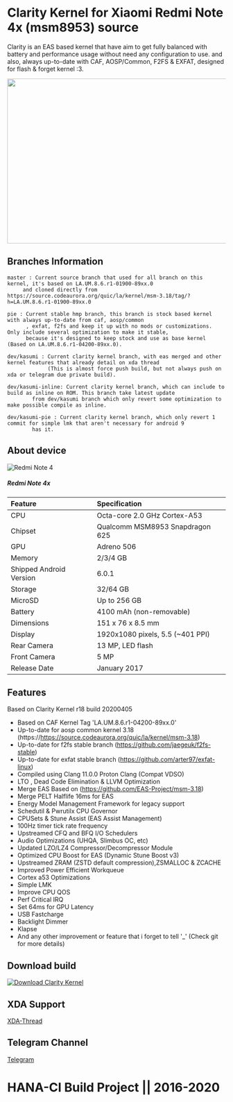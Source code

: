 # Clarity Kernel for Xiaomi Redmi Note 4x (msm8953) source

Clarity is an EAS based kernel that have aim to get fully balanced with battery and performance usage without need any configuration to use. 
and also, always up-to-date with CAF, AOSP/Common, F2FS & EXFAT, designed for flash & forget kernel :3.

<p align="center">
  <img width="950" height="380" src="https://raw.githubusercontent.com/Nicklas373/kernel_xiaomi_msm8953-3.18-2/readme/background.png"><br>
</p>

## Branches Information
```
master : Current source branch that used for all branch on this kernel, it's based on LA.UM.8.6.r1-01900-89xx.0
	 and cloned directly from https://source.codeaurora.org/quic/la/kernel/msm-3.18/tag/?h=LA.UM.8.6.r1-01900-89xx.0

pie : Current stable hmp branch, this branch is stock based kernel with always up-to-date from caf, aosp/common
      , exfat, f2fs and keep it up with no mods or customizations. Only include several optimization to make it stable,
      because it's designed to keep stock and use as base kernel (Based on LA.UM.8.6.r1-04200-89xx.0).

dev/kasumi : Current clarity kernel branch, with eas merged and other kernel features that already detail on xda thread
             (This is almost force push build, but not always push on xda or telegram due private build).

dev/kasumi-inline: Current clarity kernel branch, which can include to build as inline on ROM. This branch take latest update
		from dev/kasumi branch which only revert some optimization to make possible compile as inline.

dev/kasumi-pie : Current clarity kernel branch, which only revert 1 commit for simple lmk that aren't necessary for android 9
		has it.

```

## About device
![Redmi Note 4](http://i01.appmifile.com/webfile/globalimg/7/537557F3-A4F1-2490-E9D3-138B2A11DBF6.png "Redmi Note 4")

##### Redmi Note 4x
| Feature                 | Specification                     |
| :---------------------- | :-------------------------------- |
| CPU                     | Octa-core 2.0 GHz Cortex-A53      |
| Chipset                 | Qualcomm MSM8953 Snapdragon 625   |
| GPU                     | Adreno 506                        |
| Memory                  | 2/3/4 GB                          |
| Shipped Android Version | 6.0.1                             |
| Storage                 | 32/64 GB                          |
| MicroSD                 | Up to 256 GB                      |
| Battery                 | 4100 mAh (non-removable)          |
| Dimensions              | 151 x 76 x 8.5 mm                 |
| Display                 | 1920x1080 pixels, 5.5 (~401 PPI)  |
| Rear Camera             | 13 MP, LED flash                  |
| Front Camera            | 5 MP                              |
| Release Date            | January 2017                      |

## Features
Based on Clarity Kernel r18 build 20200405
- Based on CAF Kernel Tag 'LA.UM.8.6.r1-04200-89xx.0'
- Up-to-date for aosp common kernel 3.18 (https://https://source.codeaurora.org/quic/la/kernel/msm-3.18)
- Up-to-date for f2fs stable branch (https://github.com/jaegeuk/f2fs-stable)
- Up-to-date for exfat stable branch (https://github.com/arter97/exfat-linux)
- Compiled using Clang 11.0.0 Proton Clang (Compat VDSO)
- LTO , Dead Code Elimination & LLVM Optimization
- Merge EAS Based on (https://github.com/EAS-Project/msm-3.18)
- Merge PELT Halflife 16ms for EAS
- Energy Model Management Framework for legacy support
- Schedutil & Pwrutilx CPU Governor
- CPUSets & Stune Assist (EAS Assist Management)
- 100Hz timer tick rate frequency
- Upstreamed CFQ and BFQ I/O Schedulers
- Audio Optimizations (UHQA, Slimbus OC, etc)
- Updated LZO/LZ4 Compressor/Decompressor Module
- Optimized CPU Boost for EAS (Dynamic Stune Boost v3)
- Upstreamed ZRAM (ZSTD default compression),ZSMALLOC & ZCACHE
- Improved Power Efficient Workqueue
- Cortex a53 Optimizations
- Simple LMK
- Improve CPU QOS
- Perf Critical IRQ
- Set 64ms for GPU Latency
- USB Fastcharge
- Backlight Dimmer
- Klapse
- And any other improvement or feature that i forget to tell '_' (Check git for more details)

## Download build
[![Download Clarity Kernel](https://a.fsdn.com/con/app/sf-download-button)](https://sourceforge.net/projects/clarity-kernel/files/Mido/r16/)

## XDA Support
[XDA-Thread](https://forum.xda-developers.com/redmi-note-4/xiaomi-redmi-note-4-snapdragon-roms-kernels-recoveries--other-development/kernel-clarity-kernel-t3992235)

## Telegram Channel
[Telegram](https://t.me/clarityci)

# HANA-CI Build Project || 2016-2020
